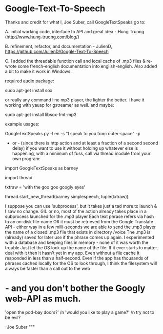 Google-Text-To-Speech
=====================
Thanks and credit for what I, Joe Suber, call GoogleTextSpeaks go to:

A. initial working code, interface to API and great idea -
Hung Truong (http://www.hung-truong.com/blog/)

B. refinement, refactor, and documentation -
JulienD, https://github.com/JulienD/Google-Text-To-Speech

C. I added the threadable function call and local cache of .mp3 files
& re-wrote some french-english documentation into english-english.
Also added a bit to make it work in Windows.

required audio package:

sudo apt-get install sox

or really any command line mp3 player, the lighter the better.
I have it working with yauap for gstreamer as well.
and maybe:

sudo apt-get install libsox-fmt-mp3

example usages:

GoogleTextSpeaks.py -l en -s "I speak to you from outer-space" -p
- or -
(since there is http action and at least a fraction of a second second delay)
if you want to use it without holding up whatever else is happening,
with a minimum of fuss, call via thread module from your own program:

import GoogleTextSpeaks as barney

import thread

txtraw = 'with the goo goo googly eyes'

thread.start_new_thread(barney.simplespeech, tuple(txtraw))

 I suppose you can use 'subprocess', but it takes just a tad more to launch & I saw no change.
 GIL or no, most of the action already takes place in a subprocess launched for the .mp3 player
 Each text phrase refers via hash to an on-disk file-name OR it must be
 retrieved from the Google Translate API - either way
 in a few milli-seconds we are able to send the .mp3 player
 the name of a closed .mp3 file that exists in directory /voice
 The .mp3 is (already) saved for later use if the phrase comes up again.
 I experimented with a database and keeping files in memory - none of it was worth the trouble
 Just let the OS look up the name of the file. If it ever starts to matter. deal with it then
 It hasn't yet in my app. Even without a file cache it responded in less than a half-second.
 Even if the app has thousands of phrases cached locally for the OS to look through,
 I think the filesystem will always be faster than a call out to the web
# - and you don't bother the Googly web-API as much.

'open the pod-bay doors?' /n
'would you like to play a game?' /n
try not to be evil?

-Joe Suber
"""

